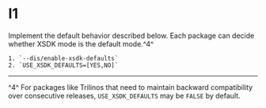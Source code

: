 # I1

Implement the default behavior described below. Each package can decide whether XSDK mode is the default mode.^4^

    1. `--dis/enable-xsdk-defaults`
    2. `USE_XSDK_DEFAULTS=[YES,NO]`
  
----

^4^ For packages like Trilinos that need to maintain backward compatibility over consecutive releases, 
`USE_XSDK_DEFAULTS` may be `FALSE` by default.
